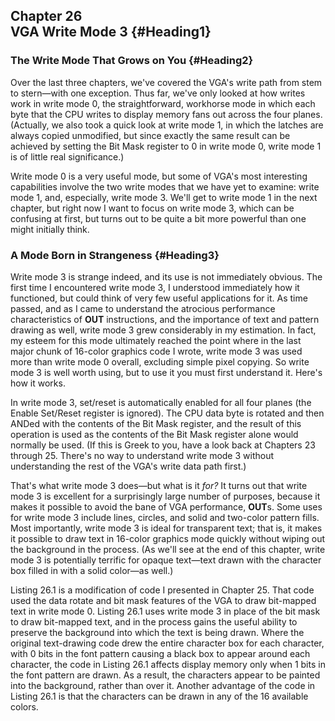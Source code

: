 Chapter 26\
 VGA Write Mode 3 {#Heading1}
-----------------

### The Write Mode That Grows on You {#Heading2}

Over the last three chapters, we've covered the VGA's write path from
stem to stern—with one exception. Thus far, we've only looked at how
writes work in write mode 0, the straightforward, workhorse mode in
which each byte that the CPU writes to display memory fans out across
the four planes. (Actually, we also took a quick look at write mode 1,
in which the latches are always copied unmodified, but since exactly the
same result can be achieved by setting the Bit Mask register to 0 in
write mode 0, write mode 1 is of little real significance.)

Write mode 0 is a very useful mode, but some of VGA's most interesting
capabilities involve the two write modes that we have yet to examine:
write mode 1, and, especially, write mode 3. We'll get to write mode 1
in the next chapter, but right now I want to focus on write mode 3,
which can be confusing at first, but turns out to be quite a bit more
powerful than one might initially think.

### A Mode Born in Strangeness {#Heading3}

Write mode 3 is strange indeed, and its use is not immediately obvious.
The first time I encountered write mode 3, I understood immediately how
it functioned, but could think of very few useful applications for it.
As time passed, and as I came to understand the atrocious performance
characteristics of **OUT** instructions, and the importance of text and
pattern drawing as well, write mode 3 grew considerably in my
estimation. In fact, my esteem for this mode ultimately reached the
point where in the last major chunk of 16-color graphics code I wrote,
write mode 3 was used more than write mode 0 overall, excluding simple
pixel copying. So write mode 3 is well worth using, but to use it you
must first understand it. Here's how it works.

In write mode 3, set/reset is automatically enabled for all four planes
(the Enable Set/Reset register is ignored). The CPU data byte is rotated
and then ANDed with the contents of the Bit Mask register, and the
result of this operation is used as the contents of the Bit Mask
register alone would normally be used. (If this is Greek to you, have a
look back at Chapters 23 through 25. There's no way to understand write
mode 3 without understanding the rest of the VGA's write data path
first.)

That's what write mode 3 does—but what is it *for?* It turns out that
write mode 3 is excellent for a surprisingly large number of purposes,
because it makes it possible to avoid the bane of VGA performance,
**OUT**s. Some uses for write mode 3 include lines, circles, and solid
and two-color pattern fills. Most importantly, write mode 3 is ideal for
transparent text; that is, it makes it possible to draw text in 16-color
graphics mode quickly without wiping out the background in the process.
(As we'll see at the end of this chapter, write mode 3 is potentially
terrific for opaque text—text drawn with the character box filled in
with a solid color—as well.)

Listing 26.1 is a modification of code I presented in Chapter 25. That
code used the data rotate and bit mask features of the VGA to draw
bit-mapped text in write mode 0. Listing 26.1 uses write mode 3 in place
of the bit mask to draw bit-mapped text, and in the process gains the
useful ability to preserve the background into which the text is being
drawn. Where the original text-drawing code drew the entire character
box for each character, with 0 bits in the font pattern causing a black
box to appear around each character, the code in Listing 26.1 affects
display memory only when 1 bits in the font pattern are drawn. As a
result, the characters appear to be painted into the background, rather
than over it. Another advantage of the code in Listing 26.1 is that the
characters can be drawn in any of the 16 available colors.
